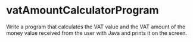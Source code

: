 # vatAmountCalculatorProgram
Write a program that calculates the VAT value and the VAT amount of the money
value received from the user with Java and prints it on the screen.
